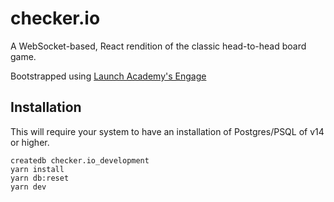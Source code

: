 # checker.io

A WebSocket-based, React rendition of the classic head-to-head board game.

Bootstrapped using [Launch Academy's Engage](https://github.com/LaunchAcademy/generator-engage)

## Installation

This will require your system to have an installation of Postgres/PSQL of v14 or higher.

```
createdb checker.io_development
yarn install
yarn db:reset
yarn dev
```
